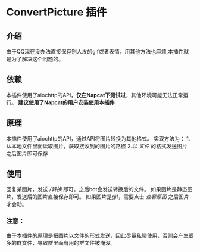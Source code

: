 # ConvertPicture 插件

## 介绍

由于QQ现在没办法直接保存别人发的gif或者表情，用其他方法也麻烦,本插件就是为了解决这个问题的。

## 依赖
本插件使用了aiochttp的API，**仅在Napcat下测试过**，其他环境可能无法正常运行。
**建议使用了Napcat的用户安装使用本插件**

## 原理
本插件使用了aiochttp的API，通过API将图片转换为其他格式。
实现方法为：
1.从本地文件里面读取图片，获取接收到的图片的路径
2.以 *文件* 的格式发送图片
之后图片即可保存

## 使用
回复某图片，发送 */转换* 即可。之后bot会发送转换后的文件。
如果图片是静态图片，发送后的图片直接保存即可。
如果图片是gif，需要点击 *查看原图* 之后图片才会动。
### 注意：
由于本插件的原理是把图片以文件的形式发送，因此尽量私聊使用，否则会产生很多的群文件，导致群里面有用的群文件被淹没。


